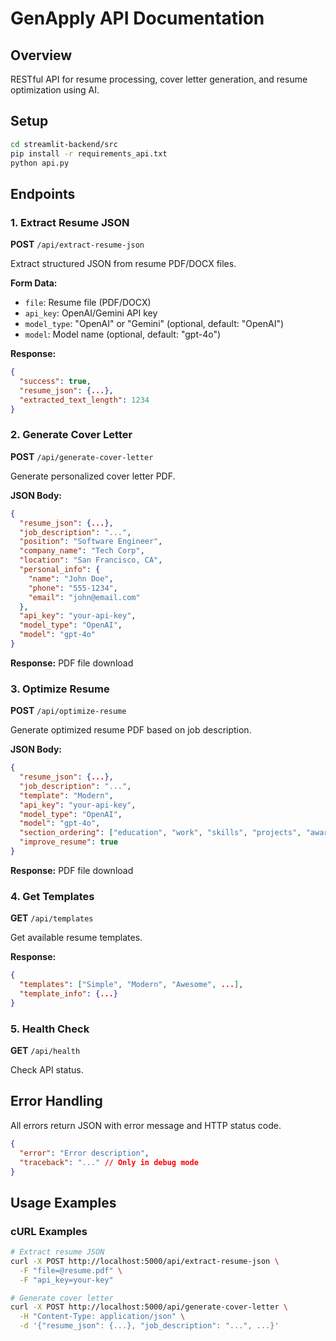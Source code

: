 # GenApply API Documentation

## Overview
RESTful API for resume processing, cover letter generation, and resume optimization using AI.

## Setup
```bash
cd streamlit-backend/src
pip install -r requirements_api.txt
python api.py
```

## Endpoints

### 1. Extract Resume JSON
**POST** `/api/extract-resume-json`

Extract structured JSON from resume PDF/DOCX files.

**Form Data:**
- `file`: Resume file (PDF/DOCX)
- `api_key`: OpenAI/Gemini API key
- `model_type`: "OpenAI" or "Gemini" (optional, default: "OpenAI")
- `model`: Model name (optional, default: "gpt-4o")

**Response:**
```json
{
  "success": true,
  "resume_json": {...},
  "extracted_text_length": 1234
}
```

### 2. Generate Cover Letter
**POST** `/api/generate-cover-letter`

Generate personalized cover letter PDF.

**JSON Body:**
```json
{
  "resume_json": {...},
  "job_description": "...",
  "position": "Software Engineer",
  "company_name": "Tech Corp",
  "location": "San Francisco, CA",
  "personal_info": {
    "name": "John Doe",
    "phone": "555-1234",
    "email": "john@email.com"
  },
  "api_key": "your-api-key",
  "model_type": "OpenAI",
  "model": "gpt-4o"
}
```

**Response:** PDF file download

### 3. Optimize Resume
**POST** `/api/optimize-resume`

Generate optimized resume PDF based on job description.

**JSON Body:**
```json
{
  "resume_json": {...},
  "job_description": "...",
  "template": "Modern",
  "api_key": "your-api-key",
  "model_type": "OpenAI",
  "model": "gpt-4o",
  "section_ordering": ["education", "work", "skills", "projects", "awards"],
  "improve_resume": true
}
```

**Response:** PDF file download

### 4. Get Templates
**GET** `/api/templates`

Get available resume templates.

**Response:**
```json
{
  "templates": ["Simple", "Modern", "Awesome", ...],
  "template_info": {...}
}
```

### 5. Health Check
**GET** `/api/health`

Check API status.

## Error Handling
All errors return JSON with error message and HTTP status code.

```json
{
  "error": "Error description",
  "traceback": "..." // Only in debug mode
}
```

## Usage Examples

### cURL Examples
```bash
# Extract resume JSON
curl -X POST http://localhost:5000/api/extract-resume-json \
  -F "file=@resume.pdf" \
  -F "api_key=your-key"

# Generate cover letter
curl -X POST http://localhost:5000/api/generate-cover-letter \
  -H "Content-Type: application/json" \
  -d '{"resume_json": {...}, "job_description": "...", ...}'
```
